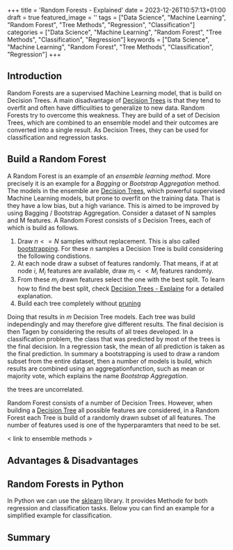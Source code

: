 +++
title = 'Random Forests - Explained'
date = 2023-12-26T10:57:13+01:00
draft = true
featured_image = ''
tags = ["Data Science", "Machine Learning", "Random Forest", "Tree Methods", "Regression", "Classification"]
categories = ["Data Science", "Machine Learning", "Random Forest", "Tree Methods", "Classification", "Regression"]
keywords = ["Data Science", "Machine Learning", "Random Forest", "Tree Methods", "Classification", "Regression"]
+++

## Introduction

Random Forests are a supervised Machine Learning model, that is build on Decision Trees. A main disadvantage of [Decision Trees]() is that they tend to overfit and often have difficuilties to generalize to new data. Random Forests try to overcome this weakness. They are build of a set of Decision Trees, which are combined to an ensemble model and their outcomes are converted into a single result. As Decision Trees, they can be used for classification and regression tasks.

## Build a Random Forest

A Random Forest is an example of an *ensemble learning method*. More precisely it is an example for a *Bagging* or *Bootstrap Aggregation* method. The models in the ensemble are [Decision Trees](), which powerful supervised Machine Learning models, but prone to overfit on the training data. That is they have a low bias, but a high variance. This is aimed to be improved by using Bagging / Bootstrap Aggregation. Consider a dataset of N samples and M features. A Random Forest consists of $s$ Decision Trees, each of which is build as follows.

1. Draw $n<=N$ samples without replacement. This is also called [bootstrapping](). For these $n$ samples a Decision Tree is build considering the following condistions.
2. At each node draw a subset of features randomly. That means, if at at node $i$, $M_i$ features are available, draw $m_i<<M_i$ features randomly. 
3. From these $m_i$ drawn features select the one with the best split. To learn how to find the best split, check [Decision Trees - Explaine]() for a detailed explanation.
4. Build each tree completely without [pruning]()

Doing that results in $m$ Decision Tree models. Each tree was build independingly and may therefore give different results. 
The final decision is then Tagen by considering the results of all trees developed. In a classification problem, the class that was predicted by most of the trees is the final decision. In a regression task, the mean of all prediction is taken as the final prediction. In summary a bootstrapping is used to draw a random subset from the entire dataset, then a number of models is build, which results are combined using an aggregationfunction, such as mean or majority vote, which explains the name *Bootstrap Aggregation*.

the trees are uncorrelated.
 
Random Forest consists of a number of Decision Trees. However, when building a [Decision Tree]() all possible features are considered, in a Random Forest each Tree is build of a randomly drawn subset of all features. The number of features used is one of the hyperparamters that need to be set.

< link to ensemble methods >

## Advantages & Disadvantages


## Random Forests in Python

In Python we can use the [sklearn]() library. It provides Methode for both regression and classification tasks. Below you can find an example for a simplified example for classification. 
## Summary
